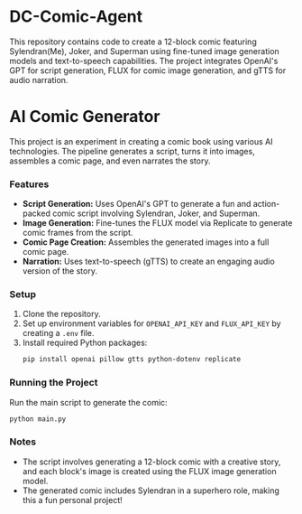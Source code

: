 # DC-Comic-Agent
This repository contains code to create a 12-block comic featuring Sylendran(Me), Joker, and Superman using fine-tuned image generation models and text-to-speech capabilities. The project integrates OpenAI's GPT for script generation, FLUX for comic image generation, and gTTS for audio narration.

# AI Comic Generator

This project is an experiment in creating a comic book using various AI technologies. The pipeline generates a script, turns it into images, assembles a comic page, and even narrates the story.

### Features
- **Script Generation:** Uses OpenAI's GPT to generate a fun and action-packed comic script involving Sylendran, Joker, and Superman.
- **Image Generation:** Fine-tunes the FLUX model via Replicate to generate comic frames from the script.
- **Comic Page Creation:** Assembles the generated images into a full comic page.
- **Narration:** Uses text-to-speech (gTTS) to create an engaging audio version of the story.

### Setup
1. Clone the repository.
2. Set up environment variables for `OPENAI_API_KEY` and `FLUX_API_KEY` by creating a `.env` file.
3. Install required Python packages:
   ```bash
   pip install openai pillow gtts python-dotenv replicate
   ```

### Running the Project
Run the main script to generate the comic:
```bash
python main.py
```

### Notes
- The script involves generating a 12-block comic with a creative story, and each block's image is created using the FLUX image generation model.
- The generated comic includes Sylendran in a superhero role, making this a fun personal project!
